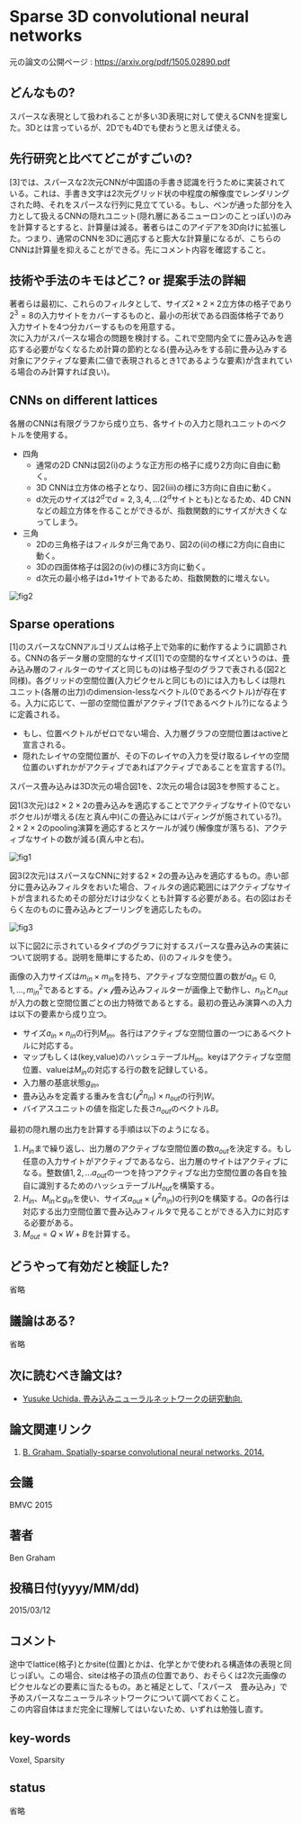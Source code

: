 # Sparse 3D convolutional neural networks

元の論文の公開ページ : https://arxiv.org/pdf/1505.02890.pdf

## どんなもの?
スパースな表現として扱われることが多い3D表現に対して使えるCNNを提案した。3Dとは言っているが、2Dでも4Dでも使おうと思えば使える。

## 先行研究と比べてどこがすごいの?
[3]では、スパースな2次元CNNが中国語の手書き認識を行うために実装されている。これは、手書き文字は2次元グリッド状の中程度の解像度でレンダリングされた時、それをスパースな行列に見立てている。もし、ペンが通った部分を入力として扱えるCNNの隠れユニット(隠れ層にあるニューロンのことっぽい)のみを計算するとすると、計算量は減る。著者らはこのアイデアを3D向けに拡張した。つまり、通常のCNNを3Dに適応すると膨大な計算量になるが、こちらのCNNは計算量を抑えることができる。先にコメント内容を確認すること。

## 技術や手法のキモはどこ? or 提案手法の詳細
著者らは最初に、これらのフィルタとして、サイズ$2\times 2\times 2$立方体の格子であり$2^3=8$の入力サイトをカバーするものと、最小の形状である四面体格子であり入力サイトを4つ分カバーするものを用意する。  
次に入力がスパースな場合の問題を検討する。これで空間内全てに畳み込みを適応する必要がなくなるため計算の節約となる(畳み込みをする前に畳み込みする対象にアクティブな要素(二値で表現されるとき1であるような要素)が含まれている場合のみ計算すれば良い)。  

## CNNs on different lattices
各層のCNNは有限グラフから成り立ち、各サイトの入力と隠れユニットのベクトルを使用する。

- 四角
  - 通常の2D CNNは図2(i)のような正方形の格子に成り2方向に自由に動く。
  - 3D CNNは立方体の格子となり、図2(iii)の様に3方向に自由に動く。
  - d次元のサイズは$2^d$で$d=2,3,4,\ldots$($2^d$サイトとも)となるため、4D CNNなどの超立方体を作ることができるが、指数関数的にサイズが大きくなってしまう。
- 三角
  - 2Dの三角格子はフィルタが三角であり、図2の(ii)の様に2方向に自由に動く。
  - 3Dの四面体格子は図2の(iv)の様に3方向に動く。
  - d次元の最小格子はd+1サイトであるため、指数関数的に増えない。

![fig2](img/S3CNN/fig2.png)

## Sparse operations
[1]のスパースなCNNアルゴリズムは格子上で効率的に動作するように調節される。CNNの各データ層の空間的なサイズ([1]での空間的なサイズというのは、畳み込み層のフィルターのサイズと同じもの)は格子型のグラフで表される(図2と同様)。各グリッドの空間位置(入力ピクセルと同じもの)には入力もしくは隠れユニット(各層の出力)のdimension-lessなベクトル(0であるベクトル)が存在する。入力に応じて、一部の空間位置がアクティブ(1であるベクトル?)になるように定義される。

- もし、位置ベクトルがゼロでない場合、入力層グラフの空間位置はactiveと宣言される。
- 隠れたレイヤの空間位置が、その下のレイヤの入力を受け取るレイヤの空間位置のいずれかがアクティブであればアクティブであることを宣言する(?)。

スパース畳み込みは3D次元の場合図1を、2次元の場合は図3を参照すること。

図1(3次元)は$2\times 2\times 2$の畳み込みを適応することでアクティブなサイト(0でないボクセル)が増える(左と真ん中)(この畳込みにはパディングが施されている?)。$2\times 2\times 2$のpooling演算を適応するとスケールが減り(解像度が落ちる)、アクティブなサイトの数が減る(真ん中と右)。

![fig1](img/S3CNN/fig1.png)

図3(2次元)はスパースなCNNに対する$2\times 2$の畳み込みを適応するもの。赤い部分に畳み込みフィルタをおいた場合、フィルタの適応範囲にはアクティブなサイトが含まれるためその部分だけは少なくとも計算する必要がある。右の図はおそらく左のものに畳み込みとプーリングを適応したもの。

![fig3](img/S3CNN/fig3.png)

以下に図2に示されているタイプのグラフに対するスパースな畳み込みの実装について説明する。説明を簡単にするため、(i)のフィルタを使う。

画像の入力サイズは$m_ {in}\times m_ {in}$を持ち、アクティブな空間位置の数が$a_ {in} \in {0,1,\ldots,m_ {in}^2}$であるとする。$\mathcal{f}\times\mathcal{f}$畳み込みフィルターが画像上で動作し、$n_ {in}$と$n_ {out}$が入力の数と空間位置ごとの出力特徴であるとする。最初の畳込み演算への入力は以下の要素から成り立つ。

- サイズ$a_ {in} \times n_ {in}$の行列$M_ {in}$。各行はアクティブな空間位置の一つにあるベクトルに対応する。
- マップもしくは(key,value)のハッシュテーブル$H_ {in}$。keyはアクティブな空間位置、valueは$M_ {in}$の対応する行の数を記録している。
- 入力層の基底状態$g_ {in}$。
- 畳み込みを定義する重みを含む$(\mathcal{f}^2n_ {in})\times n_ {out}$の行列$W$。
- バイアスユニットの値を指定した長さ$n_ {out}$のベクトル$B$。

最初の隠れ層の出力を計算する手順は以下のようになる。

1. $H_ {in}$まで繰り返し、出力層のアクティブな空間位置の数$a_ {out}$を決定する。もし任意の入力サイトがアクティブであるなら、出力層のサイトはアクティブになる。整数値$1,2,\ldots a_ {out}$の一つを持つアクティブな出力空間位置の各自を独自に識別するためのハッシュテーブル$H_ {out}$を構築する。
2. $H_ {in}$、$M_ {in}$と$g_ {in}$を使い、サイズ$a_ {out}\times (\mathcal{f}^2n_ {in})$の行列$Q$を構築する。$Q$の各行は対応する出力空間位置で畳み込みフィルタで見ることができる入力に対応する必要がある。
3. $M_ {out}=Q\times W+B$を計算する。

## どうやって有効だと検証した?
省略

## 議論はある?
省略

## 次に読むべき論文は?
- [Yusuke Uchida. 畳み込みニューラルネットワークの研究動向.](https://www.slideshare.net/ren4yu/ss-84282514)

## 論文関連リンク
1. [B. Graham. Spatially-sparse convolutional neural networks. 2014.](https://arxiv.org/abs/1409.6070)

## 会議
BMVC 2015

## 著者
Ben Graham

## 投稿日付(yyyy/MM/dd)
2015/03/12

## コメント
途中でlattice(格子)とかsite(位置)とかは、化学とかで使われる構造体の表現と同じっぽい。この場合、siteは格子の頂点の位置であり、おそらくは2次元画像のピクセルなどの要素に当たるもの。あと補足として、「スパース　畳み込み」で予めスパースなニューラルネットワークについて調べておくこと。  
この内容自体はまだ完全に理解してはいないため、いずれは勉強し直す。

## key-words
Voxel, Sparsity

## status
省略